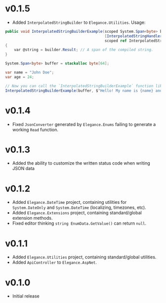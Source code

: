 # v0.1.5

- Added `InterpolatedStringBuilder` to `Elegance.Utilities`. Usage:

```csharp
public void InterpolatedStringBuilderExample(scoped System.Span<byte> buffer, // Buffer used to store the interpolated string.
                                             [InterpolatedStringHandlerArgument(nameof(buffer))]
                                             scoped ref InterpolatedStringBuilder builder) // Actual builder.
{
    var @string = builder.Result; // A span of the compiled string.
}

System.Span<byte> buffer = stackalloc byte[64];

var name = "John Doe";
var age = 24;

// Now you can call the `InterpolatedStringBuilderExample` function like this while preventing multiple string allocations:
InterpolatedStringBuilderExample(buffer, $"Hello! My name is {name} and I'm {age} years old.");
```

# v0.1.4

- Fixed `JsonConverter` generated by `Elegance.Enums` failing to generate a working `Read` function.

# v0.1.3

- Added the ability to customize the written status code when writing JSON data

# v0.1.2

- Added `Elegance.DateTime` project, containing utilities for `System.DateOnly` and `System.DateTime` (localizing,
  timezones, etc).
- Added `Elegance.Extensions` project, containing standard/global extension methods.
- Fixed editor thinking `string EnumData.GetValue()` can return `null`.

# v0.1.1

- Added `Elegance.Utilities` project, containing standard/global utilities.
- Added `ApiController` to `Elegance.AspNet`.

# v0.1.0

- Initial release
